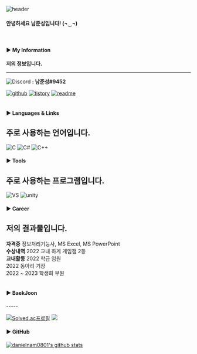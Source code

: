 ![header](https://capsule-render.vercel.app/api?type=waving&color=auto&height=200&section=header&text=Hello!&fontSize=70&fontAlignY=40)
<h4 align="left"> 안녕하세요 남준성입니다! (¬‿¬) </h4> 

<br>
<h4 align="left">▶ My Information </h4> 

**저의 정보입니다.**

-----

<img alt="Discord" src="https://img.shields.io/badge/Discord-%235865F2.svg?style=for-the-badge&amp;logo=discord&amp;logoColor=white"> **: 남준성#9452**

[![github](https://img.shields.io/badge/Github-181717?style=flat-square&logo=github&logoColor=white)](https://github.com/danielnam0801)
[![tistory](https://img.shields.io/badge/Blog-000000?style=flat-square&logo=tistory&logoColor=white)](https://junseong0-0.tistory.com/)
[![readme](https://img.shields.io/badge/Resume-181717?style=flat-square&logo=readme&logoColor=white)](https://junseong0-0.tistory.com/)
<br>
<br>
<h4 align="left">▶ Languages & Links </h4> 

**주로 사용하는 언어입니다.**
-----
<img alt="C" src="https://img.shields.io/badge/c-%2300599C.svg?style=for-the-badge&amp;logo=c&amp;logoColor=white"> <img alt="C#" src="https://img.shields.io/badge/c%23-%23239120.svg?style=for-the-badge&amp;logo=c-sharp&amp;logoColor=white"> <img alt="C++" src="https://img.shields.io/badge/c++-%2300599C.svg?style=for-the-badge&amp;logo=c%2B%2B&amp;logoColor=white">

<h4 align="left">▶ Tools </h4> 

**주로 사용하는 프로그램입니다.**
-----

<img alt="VS" src="https://img.shields.io/badge/vs-5C2D91.svg?style=for-the-badge&amp;logo=VisualStudio&amp;logoColor=white"> ![unity](https://img.shields.io/badge/Unity-36566F?style=flat-square&logo=unity&logoColor=white)

<h4 align="left">▶ Career </h4> 

**저의 결과물입니다.**
-----
**자격증**
정보처리기능사, MS Excel, MS PowerPoint
<br>
**수상내역**
2022 교내 하계 게임잼 2등 
<br>
**교내활동**
2022 학급 임원  
2022 동아리 기장  
2022 ~ 2023 학생회 부원  
<br>

<h4 align="left">▶ BaekJoon</h4> 
-----

[![Solved.ac프로필](http://mazassumnida.wtf/api/v2/generate_badge?boj=danielnam0801)](https://solved.ac/danielnam0801)
<img src="http://mazandi.herokuapp.com/api?handle=danielnam0801&theme=warm"/>

<h4 align="left">▶ GitHub </h4> 

<!--[![streak](https://github-readme-streak-stats.herokuapp.com/?user=danielnam0801&theme=calm)](https://github.com/danielnam0801)-->
[![danielnam0801's github stats](https://github-readme-stats.vercel.app/api?username=danielnam0801&show_icons=true&theme=dracula)](https://github.com/danielnam0801)
